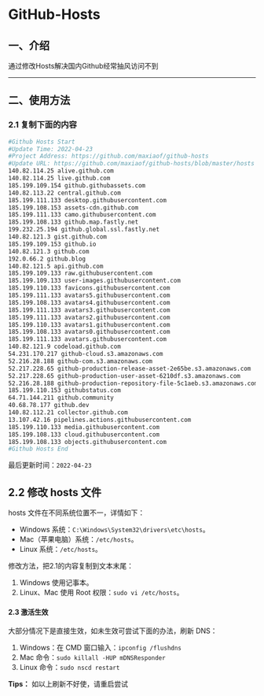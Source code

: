 # GitHub-Hosts

## 一、介绍
通过修改Hosts解决国内Github经常抽风访问不到

---

## 二、使用方法

### 2.1 复制下面的内容
```bash
#Github Hosts Start
#Update Time: 2022-04-23
#Project Address: https://github.com/maxiaof/github-hosts
#Update URL: https://github.com/maxiaof/github-hosts/blob/master/hosts
140.82.114.25 alive.github.com
140.82.114.25 live.github.com
185.199.109.154 github.githubassets.com
140.82.113.22 central.github.com
185.199.111.133 desktop.githubusercontent.com
185.199.108.153 assets-cdn.github.com
185.199.111.133 camo.githubusercontent.com
185.199.108.133 github.map.fastly.net
199.232.25.194 github.global.ssl.fastly.net
140.82.121.3 gist.github.com
185.199.109.153 github.io
140.82.121.3 github.com
192.0.66.2 github.blog
140.82.121.5 api.github.com
185.199.109.133 raw.githubusercontent.com
185.199.109.133 user-images.githubusercontent.com
185.199.110.133 favicons.githubusercontent.com
185.199.111.133 avatars5.githubusercontent.com
185.199.108.133 avatars4.githubusercontent.com
185.199.111.133 avatars3.githubusercontent.com
185.199.111.133 avatars2.githubusercontent.com
185.199.110.133 avatars1.githubusercontent.com
185.199.108.133 avatars0.githubusercontent.com
185.199.111.133 avatars.githubusercontent.com
140.82.121.9 codeload.github.com
54.231.170.217 github-cloud.s3.amazonaws.com
52.216.28.188 github-com.s3.amazonaws.com
52.217.228.65 github-production-release-asset-2e65be.s3.amazonaws.com
52.217.228.65 github-production-user-asset-6210df.s3.amazonaws.com
52.216.28.188 github-production-repository-file-5c1aeb.s3.amazonaws.com
185.199.110.153 githubstatus.com
64.71.144.211 github.community
40.68.78.177 github.dev
140.82.112.21 collector.github.com
13.107.42.16 pipelines.actions.githubusercontent.com
185.199.110.133 media.githubusercontent.com
185.199.108.133 cloud.githubusercontent.com
185.199.108.133 objects.githubusercontent.com
#Github Hosts End

```
最后更新时间：`2022-04-23`

## 2.2 修改 hosts 文件
hosts 文件在不同系统位置不一，详情如下：
- Windows 系统：`C:\Windows\System32\drivers\etc\hosts`。
- Mac（苹果电脑）系统：`/etc/hosts`。
- Linux 系统：`/etc/hosts`。

修改方法，把2.1的内容复制到文本末尾：

1. Windows 使用记事本。
2. Linux、Mac 使用 Root 权限：`sudo vi /etc/hosts`。

#### 2.3 激活生效
大部分情况下是直接生效，如未生效可尝试下面的办法，刷新 DNS：

1. Windows：在 CMD 窗口输入：`ipconfig /flushdns`
2. Mac 命令：`sudo killall -HUP mDNSResponder`
3. Linux 命令：`sudo nscd restart`

**Tips：** 如以上刷新不好使，请重启尝试
